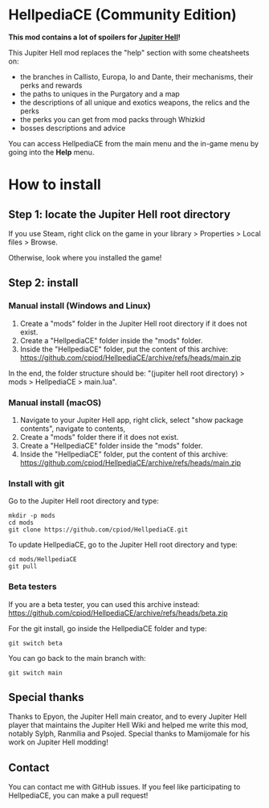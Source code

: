 # HellpediaCE (Community Edition)

**This mod contains a lot of spoilers for [Jupiter Hell](https://store.steampowered.com/app/811320/Jupiter_Hell/)!**

This Jupiter Hell mod replaces the "help" section with some cheatsheets on:
- the branches in Callisto, Europa, Io and Dante, their mechanisms, their perks and rewards
- the paths to uniques in the Purgatory and a map
- the descriptions of all unique and exotics weapons, the relics and the perks
- the perks you can get from mod packs through Whizkid
- bosses descriptions and advice

You can access HellpediaCE from the main menu and the in-game menu by going into the **Help** menu.

# How to install

## Step 1: locate the Jupiter Hell root directory

If you use Steam, right click on the game in your library > Properties > Local files > Browse.

Otherwise, look where you installed the game!

## Step 2: install

### Manual install (Windows and Linux)

1. Create a "mods" folder in the Jupiter Hell root directory if it does not exist.
2. Create a "HellpediaCE" folder inside the "mods" folder.
3. Inside the "HellpediaCE" folder, put the content of this archive: https://github.com/cpiod/HellpediaCE/archive/refs/heads/main.zip

In the end, the folder structure should be: "(jupiter hell root directory) > mods > HellpediaCE > main.lua".

### Manual install (macOS)

1. Navigate to your Jupiter Hell app, right click, select "show package contents", navigate to contents,
2. Create a "mods" folder there if it does not exist.
2. Create a "HellpediaCE" folder inside the "mods" folder.
3. Inside the "HellpediaCE" folder, put the content of this archive: https://github.com/cpiod/HellpediaCE/archive/refs/heads/main.zip

### Install with git

Go to the Jupiter Hell root directory and type:

    mkdir -p mods
    cd mods
    git clone https://github.com/cpiod/HellpediaCE.git

To update HellpediaCE, go to the Jupiter Hell root directory and type:

    cd mods/HellpediaCE
    git pull

### Beta testers

If you are a beta tester, you can used this archive instead: https://github.com/cpiod/HellpediaCE/archive/refs/heads/beta.zip

For the git install, go inside the HellpediaCE folder and type:

    git switch beta

You can go back to the main branch with:

    git switch main

## Special thanks

Thanks to Epyon, the Jupiter Hell main creator, and to every Jupiter Hell player that maintains the Jupiter Hell Wiki and helped me write this mod, notably Sylph, Ranmilia and Psojed. Special thanks to Mamijomale for his work on Jupiter Hell modding!

## Contact

You can contact me with GitHub issues. If you feel like participating to HellpediaCE, you can make a pull request!
